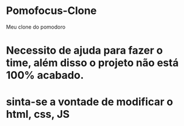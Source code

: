 # Pomofocus-Clone
Meu clone do pomodoro
# Necessito de ajuda para fazer o time, além disso o projeto não está 100% acabado.
# sinta-se a vontade de modificar o html, css, JS 

